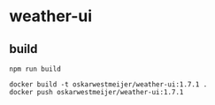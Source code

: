 # weather-ui

## build

```
npm run build

docker build -t oskarwestmeijer/weather-ui:1.7.1 .
docker push oskarwestmeijer/weather-ui:1.7.1
```